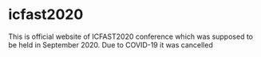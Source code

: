 # icfast2020
This is official website of ICFAST2020 conference which was supposed to be held in September 2020.
Due to COVID-19 it was cancelled
